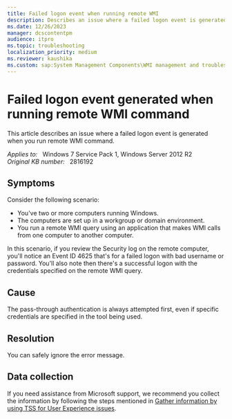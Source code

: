 ```yaml
---
title: Failed logon event when running remote WMI
description: Describes an issue where a failed logon event is generated when you run remote WMI command.
ms.date: 12/26/2023
manager: dcscontentpm
audience: itpro
ms.topic: troubleshooting
localization_priority: medium
ms.reviewer: kaushika
ms.custom: sap:System Management Components\WMI management and troubleshooting, csstroubleshoot
---
```

# Failed logon event generated when running remote WMI command

This article describes an issue where a failed logon event is generated when you run remote WMI command.

_Applies to:_ &nbsp; Windows 7 Service Pack 1, Windows Server 2012 R2  
_Original KB number:_ &nbsp; 2816192

## Symptoms

Consider the following scenario:

- You've two or more computers running Windows.
- The computers are set up in a workgroup or domain environment.
- You run a remote WMI query using an application that makes WMI calls from one computer to another computer.

In this scenario, if you review the Security log on the remote computer, you'll notice an Event ID 4625 that's for a failed logon with bad username or password. You'll also note then there's a successful logon with the credentials specified on the remote WMI query.

## Cause

The pass-through authentication is always attempted first, even if specific credentials are specified in the tool being used.

## Resolution

You can safely ignore the error message.

## Data collection

If you need assistance from Microsoft support, we recommend you collect the information by following the steps mentioned in [Gather information by using TSS for User Experience issues](../windows-troubleshooters/gather-information-using-tss-user-experience.md#wmi).
